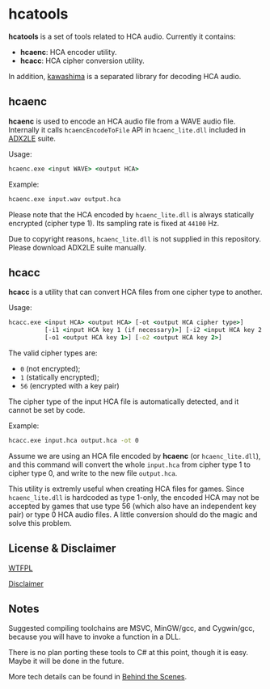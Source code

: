 # hcatools

**hcatools** is a set of tools related to HCA audio. Currently it contains:

- **hcaenc**: HCA encoder utility.
- **hcacc**: HCA cipher conversion utility.

In addition, [kawashima](https//github.com/Hozuki/kawashima) is a separated
library for decoding HCA audio.

## hcaenc

**hcaenc** is used to encode an HCA audio file from a WAVE audio file.
Internally it calls `hcaencEncodeToFile` API in `hcaenc_lite.dll`
included in [ADX2LE](http://www.adx2le.com) suite.

Usage:

```cmd
hcaenc.exe <input WAVE> <output HCA>
```

Example:

```cmd
hcaenc.exe input.wav output.hca
```

Please note that the HCA encoded by `hcaenc_lite.dll` is always statically
encrypted (cipher type 1). Its sampling rate is fixed at `44100` Hz.

Due to copyright reasons, `hcaenc_lite.dll` is not supplied in this repository.
Please download ADX2LE suite manually.

## hcacc

**hcacc** is a utility that can convert HCA files from one cipher type to
another.

Usage:

```cmd
hcacc.exe <input HCA> <output HCA> [-ot <output HCA cipher type>]
          [-i1 <input HCA key 1 (if necessary)>] [-i2 <input HCA key 2 (if necessary)>]
          [-o1 <output HCA key 1>] [-o2 <output HCA key 2>]
```

The valid cipher types are:

- `0` (not encrypted);
- `1` (statically encrypted);
- `56` (encrypted with a key pair)

The cipher type of the input HCA file is automatically detected, and it cannot be
set by code.

Example:

```cmd
hcacc.exe input.hca output.hca -ot 0
```

Assume we are using an HCA file encoded by **hcaenc** (or `hcaenc_lite.dll`),
and this command will convert the whole `input.hca` from cipher type 1 to
cipher type 0, and write to the new file `output.hca`.

This utility is extremly useful when creating HCA files for games. Since
`hcaenc_lite.dll` is hardcoded as type 1-only, the encoded HCA may not be
accepted by games that use type 56 (which also have an independent
key pair) or type 0 HCA audio files. A little conversion should do the magic
and solve this problem.

## License & Disclaimer

[WTFPL](http://www.wtfpl.net/txt/copying/)

[Disclaimer](DISCLAIMER.md)

## Notes

Suggested compiling toolchains are MSVC, MinGW/gcc, and Cygwin/gcc, because you will
have to invoke a function in a DLL.

There is no plan porting these tools to C# at this point,
though it is easy. Maybe it will be done in the future.

More tech details can be found in [Behind the Scenes](BEHIND_THE_SCENES.md).
